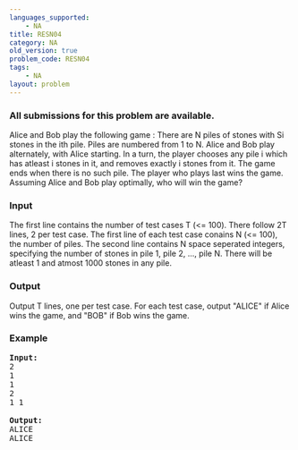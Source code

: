 ```yaml
---
languages_supported:
    - NA
title: RESN04
category: NA
old_version: true
problem_code: RESN04
tags:
    - NA
layout: problem
---
```

###  All submissions for this problem are available. 

Alice and Bob play the following game : There are N piles of stones with Si stones in the ith pile. Piles are numbered from 1 to N. Alice and Bob play alternately, with Alice starting. In a turn, the player chooses any pile i which has atleast i stones in it, and removes exactly i stones from it. The game ends when there is no such pile. The player who plays last wins the game. Assuming Alice and Bob play optimally, who will win the game?

### Input

The first line contains the number of test cases T (&lt;= 100). There follow 2T lines, 2 per test case. The first line of each test case conains N (&lt;= 100), the number of piles. The second line contains N space seperated integers, specifying the number of stones in pile 1, pile 2, ..., pile N. There will be atleast 1 and atmost 1000 stones in any pile.

### Output

Output T lines, one per test case. For each test case, output "ALICE" if Alice wins the game, and "BOB" if Bob wins the game.

### Example

<pre>
<b>Input:</b>
2
1
1
2
1 1

<b>Output:</b>
ALICE
ALICE
</pre>